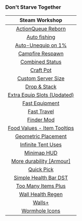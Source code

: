 ### **Don't Starve Together**

| Steam Workshop |
|:--------------:|
| [ActionQueue Reborn](https://steamcommunity.com/sharedfiles/filedetails/?id=1608191708)          |
| [Auto fishing](https://steamcommunity.com/sharedfiles/filedetails/?id=1936478401)                |
| [Auto-Unequip on 1%](https://steamcommunity.com/sharedfiles/filedetails/?id=1581892848)          |
| [Campfire Respawn](https://steamcommunity.com/sharedfiles/filedetails/?id=569043634)             |
| [Combined Status](https://steamcommunity.com/sharedfiles/filedetails/?id=376333686)              |
| [Craft Pot](https://steamcommunity.com/sharedfiles/filedetails/?id=727774324)                    |
| [Custom Server Size](https://steamcommunity.com/sharedfiles/filedetails/?id=1398552073)          |
| [Drop & Stack](https://steamcommunity.com/sharedfiles/filedetails/?id=1998081438)                |
| [Extra Equip Slots (Updated)](https://steamcommunity.com/sharedfiles/filedetails/?id=1818688368) |
| [Fast Equipment](https://steamcommunity.com/sharedfiles/filedetails/?id=2049905964)              |
| [Fast Travel](https://steamcommunity.com/sharedfiles/filedetails/?id=458587300)                  |
| [Finder Mod](https://steamcommunity.com/sharedfiles/filedetails/?id=786654500)                   |
| [Food Values - Item Tooltips](https://steamcommunity.com/sharedfiles/filedetails/?id=458940297)  |
| [Geometric Placement](https://steamcommunity.com/sharedfiles/filedetails/?id=351325790)          |
| [Infinite Tent Uses](https://steamcommunity.com/sharedfiles/filedetails/?id=356930882)           |
| [Minimap HUD](https://steamcommunity.com/sharedfiles/filedetails/?id=345692228)                  |
| [More durability [Armour]](https://steamcommunity.com/sharedfiles/filedetails/?id=614883513)     |
| [Quick Pick](https://steamcommunity.com/sharedfiles/filedetails/?id=501385076)                   |
| [Simple Health Bar DST](https://steamcommunity.com/sharedfiles/filedetails/?id=1207269058)       |
| [Too Many Items Plus](https://steamcommunity.com/sharedfiles/filedetails/?id=1365141672)         |
| [Wall Health Regen](https://steamcommunity.com/sharedfiles/filedetails/?id=509723993)            |
| [Walls+](https://steamcommunity.com/sharedfiles/filedetails/?id=806843214)                       |
| [Wormhole Icons](https://steamcommunity.com/sharedfiles/filedetails/?id=1295277999)              |
